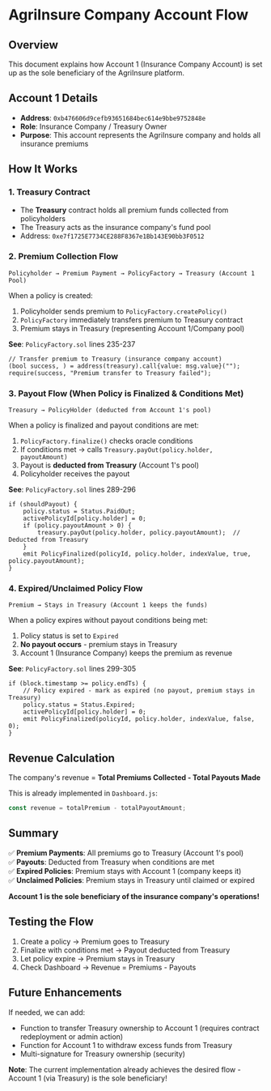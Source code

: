 # AgriInsure Company Account Flow

## Overview

This document explains how Account 1 (Insurance Company Account) is set up as the sole beneficiary of the AgriInsure platform.

## Account 1 Details

- **Address**: `0xb476606d9cefb93651684bec614e9bbe9752848e`
- **Role**: Insurance Company / Treasury Owner
- **Purpose**: This account represents the AgriInsure company and holds all insurance premiums

## How It Works

### 1. Treasury Contract
- The **Treasury** contract holds all premium funds collected from policyholders
- The Treasury acts as the insurance company's fund pool
- Address: `0xe7f1725E7734CE288F8367e1Bb143E90bb3F0512`

### 2. Premium Collection Flow

```
Policyholder → Premium Payment → PolicyFactory → Treasury (Account 1 Pool)
```

When a policy is created:
1. Policyholder sends premium to `PolicyFactory.createPolicy()`
2. `PolicyFactory` immediately transfers premium to Treasury contract
3. Premium stays in Treasury (representing Account 1/Company pool)

**See**: `PolicyFactory.sol` lines 235-237
```solidity
// Transfer premium to Treasury (insurance company account)
(bool success, ) = address(treasury).call{value: msg.value}("");
require(success, "Premium transfer to Treasury failed");
```

### 3. Payout Flow (When Policy is Finalized & Conditions Met)

```
Treasury → PolicyHolder (deducted from Account 1's pool)
```

When a policy is finalized and payout conditions are met:
1. `PolicyFactory.finalize()` checks oracle conditions
2. If conditions met → calls `Treasury.payOut(policy.holder, payoutAmount)`
3. Payout is **deducted from Treasury** (Account 1's pool)
4. Policyholder receives the payout

**See**: `PolicyFactory.sol` lines 289-296
```solidity
if (shouldPayout) {
    policy.status = Status.PaidOut;
    activePolicyId[policy.holder] = 0;
    if (policy.payoutAmount > 0) {
        treasury.payOut(policy.holder, policy.payoutAmount);  // Deducted from Treasury
    }
    emit PolicyFinalized(policyId, policy.holder, indexValue, true, policy.payoutAmount);
}
```

### 4. Expired/Unclaimed Policy Flow

```
Premium → Stays in Treasury (Account 1 keeps the funds)
```

When a policy expires without payout conditions being met:
1. Policy status is set to `Expired`
2. **No payout occurs** - premium stays in Treasury
3. Account 1 (Insurance Company) keeps the premium as revenue

**See**: `PolicyFactory.sol` lines 299-305
```solidity
if (block.timestamp >= policy.endTs) {
    // Policy expired - mark as expired (no payout, premium stays in Treasury)
    policy.status = Status.Expired;
    activePolicyId[policy.holder] = 0;
    emit PolicyFinalized(policyId, policy.holder, indexValue, false, 0);
}
```

## Revenue Calculation

The company's revenue = **Total Premiums Collected - Total Payouts Made**

This is already implemented in `Dashboard.js`:
```javascript
const revenue = totalPremium - totalPayoutAmount;
```

## Summary

✅ **Premium Payments**: All premiums go to Treasury (Account 1's pool)  
✅ **Payouts**: Deducted from Treasury when conditions are met  
✅ **Expired Policies**: Premium stays with Account 1 (company keeps it)  
✅ **Unclaimed Policies**: Premium stays in Treasury until claimed or expired  

**Account 1 is the sole beneficiary of the insurance company's operations!**

## Testing the Flow

1. Create a policy → Premium goes to Treasury
2. Finalize with conditions met → Payout deducted from Treasury
3. Let policy expire → Premium stays in Treasury
4. Check Dashboard → Revenue = Premiums - Payouts

## Future Enhancements

If needed, we can add:
- Function to transfer Treasury ownership to Account 1 (requires contract redeployment or admin action)
- Function for Account 1 to withdraw excess funds from Treasury
- Multi-signature for Treasury ownership (security)

**Note**: The current implementation already achieves the desired flow - Account 1 (via Treasury) is the sole beneficiary!

